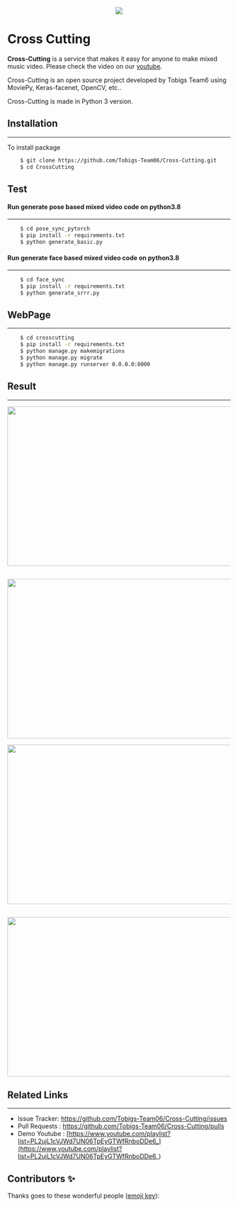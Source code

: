 <div>
<center>

<img src="https://github.com/Tobigs-team/Cross-Cutting/blob/master/icon.PNG"></img>
</center>
</div>


# Cross Cutting


**Cross-Cutting** is a service that makes it easy for anyone to make mixed music video. Please check the video on our [youtube](https://www.youtube.com/playlist?list=PL2ujL1cVJWd7UN06TpEyGTWfRnboDDe6_).

Cross-Cutting is an open source project developed by Tobigs Team6 using MoviePy, Keras-facenet, OpenCV, etc..


Cross-Cutting is made in Python 3 version.

## Installation

---------------
To install package
```bash
    $ git clone https://github.com/Tobigs-Team06/Cross-Cutting.git
    $ cd CrossCutting

```

## Test
#### Run generate pose based mixed video code on python3.8

-------------------
```bash
    $ cd pose_sync_pytorch
    $ pip install -r requirements.txt
    $ python generate_basic.py
```

#### Run generate face based mixed video code on python3.8

-------------------

```bash
    $ cd face_sync
    $ pip install -r requirements.txt
    $ python generate_srrr.py
```

## WebPage

------------------------------
```bash
    $ cd crosscutting
    $ pip install -r requirements.txt
    $ python manage.py makemigrations
    $ python manage.py migrate
    $ python manage.py runserver 0.0.0.0:8000
```

## Result

----------------
<p align="center"><img style="margin-bottom: 15px" src="https://github.com/Tobigs-team/Cross-Cutting/blob/master/img/gif/fiesta1_(1).gif" width="640" height="360"></p>
<p align="center"><img src="https://github.com/Tobigs-team/Cross-Cutting/blob/master/img/gif/fifth_gif_2-min.gif" width="640" height="360"></p>
<p align="center"><img style="margin-bottom: 15px" src="https://github.com/Tobigs-team/Cross-Cutting/blob/master/img/gif/wan_short_3-min.gif" width="640" height="360"></p>
<p align="center"><img src="https://github.com/Tobigs-team/Cross-Cutting/blob/master/img/gif/wanna_gif_2-min.gif" width="640" height="360"></p>
    

## Related Links

----------------
* Issue Tracker: https://github.com/Tobigs-Team06/Cross-Cutting/issues
* Pull Requests : https://github.com/Tobigs-Team06/Cross-Cutting/pulls
* Demo Youtube : [https://www.youtube.com/playlist?list=PL2ujL1cVJWd7UN06TpEyGTWfRnboDDe6_](https://www.youtube.com/playlist?list=PL2ujL1cVJWd7UN06TpEyGTWfRnboDDe6_)

## Contributors ✨

Thanks goes to these wonderful people ([emoji key](https://allcontributors.org/docs/en/emoji-key)):

